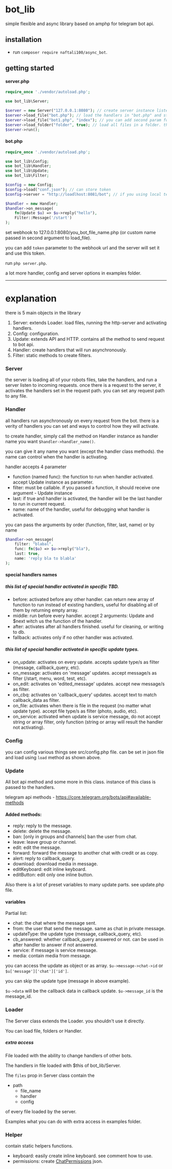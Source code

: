 # bot_lib

simple flexible and async library based on amphp for telegram bot api.

## installation

- run ```composer require naftali100/async_bot```.

## getting started

#### server.php

```php
require_once './vendor/autoload.php';

use bot_lib\Server; 

$server = new Server("127.0.0.1:8080"); // create server instance listening to port 8080
$server->load_file("bot.php"); // load the handlers in "bot.php" and store them in "bot.php" path
$server->load_file("bot1.php", "index"); // you can add second param for different path
$server->load_folder("folder", true); // load all files in a folder. the second param is whether to load recursively or not
$server->run();
```
#### bot.php

```php
require_once './vendor/autoload.php';

use bot_lib\Config;
use bot_lib\Handler;
use bot_lib\Update;
use bot_lib\Filter;

$config = new Config;
$config->load("conf.json"); // can store token
$config->server = "http://loadlhost:8081/bot"; // if you using local telegram-bot-api

$handler = new Handler;
$handler->on_message(
    fn(Update $u) => $u->reply("hello"),
    Filter::Message('/start')
);
```
set webhook to 127.0.0.1:8080/you_bot_file_name.php (or custom name passed in second argument to load_file).

you can add `token` parameter to the webhook url and the server will set it and use this token.

run `php server.php`.

a lot more handler, config and server options in examples folder.

---
# explanation

there is 5 main objects in the library

1. Server: extends Loader. load files, running the http-server and activating handlers.
2. Config: configuration.
3. Update: extends API and HTTP. contains all the method to send request to bot api.
4. Handler: create handlers that will run asynchronously.
5. Filter: static methods to create filters.

### Server 
the server is loading all of your robots files, take the handlers, and run a server listen to incoming requests.
once there is a request to the server, it activates the handlers set in the request path. you can set any request path to any file.

### Handler
all handlers run asynchronously on every request from the bot. 
there is a verity of handlers you can set and ways to control how they will activate.

to create handler, simply call the method on Handler instance as handler name you want `$handler->handler_name()`.

you can give it any name you want (except the handler class methods).
the name can control when the handler is activating.

handler accepts 4 parameter

- function (named func): the function to run when handler activated. accept Update instance as parameter.
- filter: must be callable. if you passed a function, it should receive one argument - Update instance
- last: if true and handler is activated, the handler will be the last handler to run in current request.
- name: name of the handler, useful for debugging what handler is activated.

you can pass the arguments by order (function, filter, last, name) or by name
```php
$handler->on_message(
    filter: "blabal", 
    func: fn($u) => $u->reply("bla"),
    last: true,
    name: 'reply bla to blabla'
);
```

#### special handlers names
##### this list of special handler activated in specific TBD.
- before: activated before any other handler. can return new array of function to run instead of existing handlers, useful for disabling all of them by returning empty array.
- middle: run before every handler. accept 2 arguments: Update and $next witch us the function of the handler.
- after: activates after all handlers finished. useful for cleaning, or writing to db.
- fallback: activates only if no other handler was activated.

##### this list of special handler activated in specific update types.

- on_update: activates on every update. accepts update type/s as filter (message, callback_query, etc).
- on_message: activates on 'message' updates. accept message/s as filter (/start, menu, word, test, etc).
- on_edit: activates on 'edited_message' updates. accept new message/s as filter.
- on_cbq: activates on 'callback_query' updates. accept text to match callback_data as filter.
- on_file: activates when there is file in the request (no matter what update type). accept file type/s as filter (photo, audio, etc).
- on_service: activated when update is service message, do not accept string or array filter, only function (string or array will result the handler not activating).

### Config
you can config various things see src/config.php file. can be set in json file and load using `load` method as shown above.

### Update
All bot api method and some more in this class. instance of this class is passed to the handlers.

telegram api methods - https://core.telegram.org/bots/api#available-methods

#### Added methods:

- reply: reply to the message.
- delete: delete the message.
- ban: [only in groups and channels] ban the user from chat.
- leave: leave group or channel.
- edit: edit the message.
- forward: forward the message to another chat with credit or as copy.
- alert: reply to callback_query.
- download: download media in message.
- editKeyboard: edit inline keyboard.
- editButton: edit only one inline button.

Also there is a lot of preset variables to many update parts. see update.php file.

#### variables 
Partial list:

- chat: the chat where the message sent.
- from: the user that send the message. same as chat in private message.
- updateType: the update type (message, callback_query, etc).
- cb_answered: whether callback_query answered or not. can be used in after handler to answer if not answered.
- service: if message is service message.
- media: contain media from message.

you can access the update as object or as array. `$u->message->chat->id` or `$u['message']['chat']['id']`.

you can skip the update type (message in above example). 

`$u->data` will be the callback data in callback update. `$u->message_id` is the message_id.

### Loader
The Server class extends the Loader. you shouldn't use it directly.

You can load file, folders or Handler.

##### extra access
File loaded with the ability to change handlers of other bots.

The handlers in file loaded with $this of bot_lib/Server.

The `files` prop in Server class contain the

- path 
    - file_name 
    - handler 
    - config 
 
of every file loaded by the server.

Examples what you can do with extra access in examples folder.

### Helper
contain static helpers functions.

- keyboard: easily create inline keyboard. see comment how to use.
- permissions: create [ChatPermissions](https://core.telegram.org/bots/api#chatpermissions) json.
